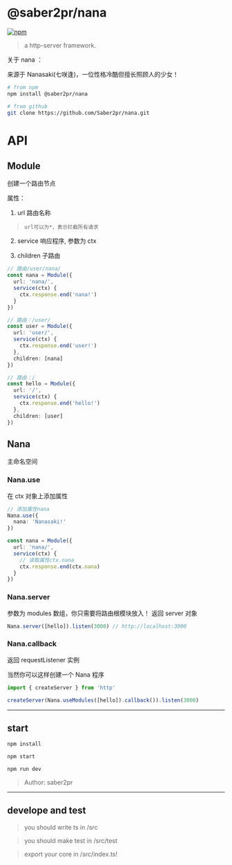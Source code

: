 # @saber2pr/nana

[![npm](https://img.shields.io/npm/v/@saber2pr/nana.svg?color=blue)](https://www.npmjs.com/package/@saber2pr/nana)

> a http-server framework.

关于 nana ：

来源于 Nanasaki(七咲逢)，一位性格冷酷但擅长照顾人的少女！

```bash
# from npm
npm install @saber2pr/nana

# from github
git clone https://github.com/Saber2pr/nana.git
```

# API

## Module

创建一个路由节点

属性：

1. url 路由名称

> `url可以为*，表示拦截所有请求`

2. service 响应程序, 参数为 ctx

3. children 子路由

```ts
// 路由/user/nana/
const nana = Module({
  url: 'nana/',
  service(ctx) {
    ctx.response.end('nana!')
  }
})

// 路由：/user/
const user = Module({
  url: 'user/',
  service(ctx) {
    ctx.response.end('user!')
  },
  children: [nana]
})

// 路由：/
const hello = Module({
  url: '/',
  service(ctx) {
    ctx.response.end('hello!')
  },
  children: [user]
})
```

## Nana

主命名空间

### Nana.use

在 ctx 对象上添加属性

```ts
// 添加属性nana
Nana.use({
  nana: 'Nanasaki!'
})

const nana = Module({
  url: 'nana/',
  service(ctx) {
    // 读取属性ctx.nana
    ctx.response.end(ctx.nana)
  }
})
```

### Nana.server

参数为 modules 数组，你只需要将路由根模块放入！
返回 server 对象

```ts
Nana.server([hello]).listen(3000) // http://localhost:3000
```

### Nana.callback

返回 requestListener 实例

当然你可以这样创建一个 Nana 程序

```ts
import { createServer } from 'http'

createServer(Nana.useModules([hello]).callback()).listen(3000)
```

---

## start

```bash
npm install
```

```bash
npm start

npm run dev

```

> Author: saber2pr

---

## develope and test

> you should write ts in /src

> you should make test in /src/test

> export your core in /src/index.ts!
